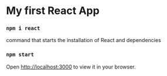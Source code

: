 # My first React App

### `npm i react`
command that starts the installation of React and dependencies

### `npm start`

Open [http://localhost:3000](http://localhost:3000) to view it in your browser.
